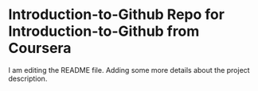 # Introduction-to-Github Repo for Introduction-to-Github from Coursera
I am editing the README file. Adding some more details about the project description.
